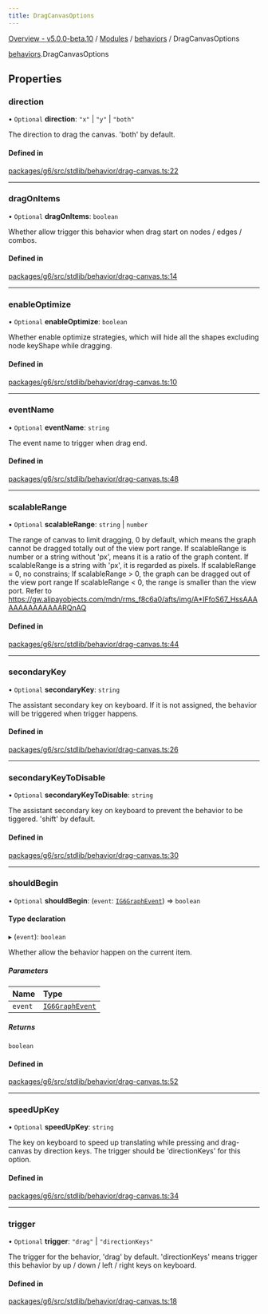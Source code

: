 ```yaml
---
title: DragCanvasOptions
---
```


[Overview - v5.0.0-beta.10](../../README.en.md) / [Modules](../../modules.en.md) / [behaviors](../../modules/behaviors.en.md) / DragCanvasOptions

[behaviors](../../modules/behaviors.en.md).DragCanvasOptions

## Properties

### direction

• `Optional` **direction**: `"x"` \| `"y"` \| `"both"`

The direction to drag the canvas. 'both' by default.

#### Defined in

[packages/g6/src/stdlib/behavior/drag-canvas.ts:22](https://github.com/antvis/G6/blob/61e525e59b/packages/g6/src/stdlib/behavior/drag-canvas.ts#L22)

---

### dragOnItems

• `Optional` **dragOnItems**: `boolean`

Whether allow trigger this behavior when drag start on nodes / edges / combos.

#### Defined in

[packages/g6/src/stdlib/behavior/drag-canvas.ts:14](https://github.com/antvis/G6/blob/61e525e59b/packages/g6/src/stdlib/behavior/drag-canvas.ts#L14)

---

### enableOptimize

• `Optional` **enableOptimize**: `boolean`

Whether enable optimize strategies, which will hide all the shapes excluding node keyShape while dragging.

#### Defined in

[packages/g6/src/stdlib/behavior/drag-canvas.ts:10](https://github.com/antvis/G6/blob/61e525e59b/packages/g6/src/stdlib/behavior/drag-canvas.ts#L10)

---

### eventName

• `Optional` **eventName**: `string`

The event name to trigger when drag end.

#### Defined in

[packages/g6/src/stdlib/behavior/drag-canvas.ts:48](https://github.com/antvis/G6/blob/61e525e59b/packages/g6/src/stdlib/behavior/drag-canvas.ts#L48)

---

### scalableRange

• `Optional` **scalableRange**: `string` \| `number`

The range of canvas to limit dragging, 0 by default, which means the graph cannot be dragged totally out of the view port range.
If scalableRange is number or a string without 'px', means it is a ratio of the graph content.
If scalableRange is a string with 'px', it is regarded as pixels.
If scalableRange = 0, no constrains;
If scalableRange > 0, the graph can be dragged out of the view port range
If scalableRange < 0, the range is smaller than the view port.
Refer to https://gw.alipayobjects.com/mdn/rms_f8c6a0/afts/img/A*IFfoS67_HssAAAAAAAAAAAAAARQnAQ

#### Defined in

[packages/g6/src/stdlib/behavior/drag-canvas.ts:44](https://github.com/antvis/G6/blob/61e525e59b/packages/g6/src/stdlib/behavior/drag-canvas.ts#L44)

---

### secondaryKey

• `Optional` **secondaryKey**: `string`

The assistant secondary key on keyboard. If it is not assigned, the behavior will be triggered when trigger happens.

#### Defined in

[packages/g6/src/stdlib/behavior/drag-canvas.ts:26](https://github.com/antvis/G6/blob/61e525e59b/packages/g6/src/stdlib/behavior/drag-canvas.ts#L26)

---

### secondaryKeyToDisable

• `Optional` **secondaryKeyToDisable**: `string`

The assistant secondary key on keyboard to prevent the behavior to be tiggered. 'shift' by default.

#### Defined in

[packages/g6/src/stdlib/behavior/drag-canvas.ts:30](https://github.com/antvis/G6/blob/61e525e59b/packages/g6/src/stdlib/behavior/drag-canvas.ts#L30)

---

### shouldBegin

• `Optional` **shouldBegin**: (`event`: [`IG6GraphEvent`](IG6GraphEvent.en.md)) => `boolean`

#### Type declaration

▸ (`event`): `boolean`

Whether allow the behavior happen on the current item.

##### Parameters

| Name    | Type                                   |
| :------ | :------------------------------------- |
| `event` | [`IG6GraphEvent`](IG6GraphEvent.en.md) |

##### Returns

`boolean`

#### Defined in

[packages/g6/src/stdlib/behavior/drag-canvas.ts:52](https://github.com/antvis/G6/blob/61e525e59b/packages/g6/src/stdlib/behavior/drag-canvas.ts#L52)

---

### speedUpKey

• `Optional` **speedUpKey**: `string`

The key on keyboard to speed up translating while pressing and drag-canvas by direction keys. The trigger should be 'directionKeys' for this option.

#### Defined in

[packages/g6/src/stdlib/behavior/drag-canvas.ts:34](https://github.com/antvis/G6/blob/61e525e59b/packages/g6/src/stdlib/behavior/drag-canvas.ts#L34)

---

### trigger

• `Optional` **trigger**: `"drag"` \| `"directionKeys"`

The trigger for the behavior, 'drag' by default. 'directionKeys' means trigger this behavior by up / down / left / right keys on keyboard.

#### Defined in

[packages/g6/src/stdlib/behavior/drag-canvas.ts:18](https://github.com/antvis/G6/blob/61e525e59b/packages/g6/src/stdlib/behavior/drag-canvas.ts#L18)
